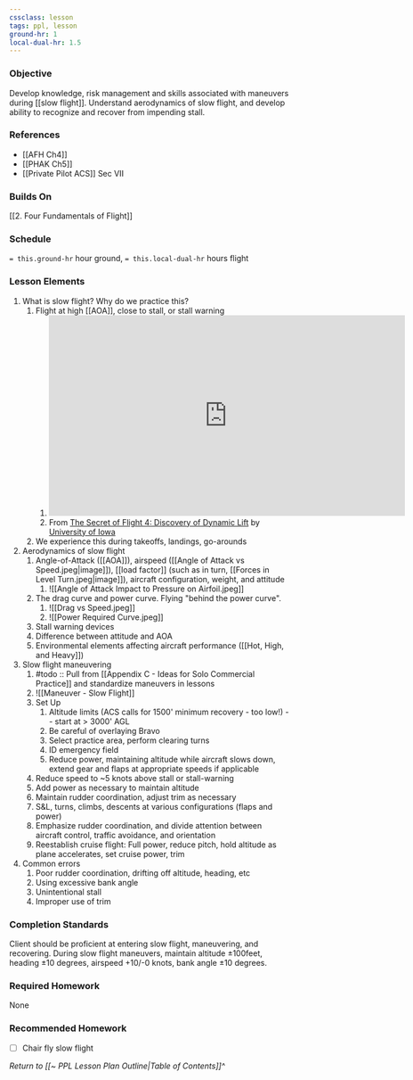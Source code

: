 ```yaml
---
cssclass: lesson
tags: ppl, lesson
ground-hr: 1
local-dual-hr: 1.5
---
```

### Objective
Develop knowledge, risk management and skills associated with maneuvers during [[slow flight]]. Understand aerodynamics of slow flight, and develop ability to recognize and recover from impending stall.

### References
- [[AFH Ch4]]
- [[PHAK Ch5]]
- [[Private Pilot ACS]] Sec VII

### Builds On
[[2. Four Fundamentals of Flight]]

### Schedule
`= this.ground-hr` hour ground, `= this.local-dual-hr` hours flight

### Lesson Elements
1. What is slow flight? Why do we practice this?
	1. Flight at high [[AOA]], close to stall, or stall warning
		1. <iframe id="ytplayer" type="text/html" width="640" height="360" src="https://youtube.com/embed/8WKNrfFDaYM?start=1322"  frameborder="0"></iframe>
		2. From [The Secret of Flight 4: Discovery of Dynamic Lift](https://www.youtube.com/watch?v=8WKNrfFDaYM) by [University of Iowa](https://www.youtube.com/@universityofiowa)
	2. We experience this during takeoffs, landings, go-arounds
2. Aerodynamics of slow flight
	1. Angle-of-Attack ([[AOA]]), airspeed ([[Angle of Attack vs Speed.jpeg|image]]), [[load factor]] (such as in turn, [[Forces in Level Turn.jpeg|image]]), aircraft configuration, weight, and attitude
		1. ![[Angle of Attack Impact to Pressure on Airfoil.jpeg]]
	2. The drag curve and power curve. Flying "behind the power curve". 
		1. ![[Drag vs Speed.jpeg]]
		2. ![[Power Required Curve.jpeg]]
	3. Stall warning devices
	4. Difference between attitude and AOA
	5. Environmental elements affecting aircraft performance ([[Hot, High, and Heavy]])
3. Slow flight maneuvering
	1. #todo :: Pull from [[Appendix C - Ideas for Solo Commercial Practice]] and standardize maneuvers in lessons
	2. ![[Maneuver - Slow Flight]]
	3. Set Up
		1. Altitude limits (ACS calls for 1500' minimum recovery - too low!) -- start at > 3000' AGL
		1. Be careful of overlaying Bravo
		2. Select practice area, perform clearing turns
		3. ID emergency field
		4. Reduce power, maintaining altitude while aircraft slows down, extend gear and flaps at appropriate speeds if applicable
	4. Reduce speed to ~5 knots above stall or stall-warning
	5. Add power as necessary to maintain altitude
	6. Maintain rudder coordination, adjust trim as necessary
	7. S&L, turns, climbs, descents at various configurations (flaps and power)
	8. Emphasize rudder coordination, and divide attention between aircraft control, traffic avoidance, and orientation
	9. Reestablish cruise flight: Full power, reduce pitch, hold altitude as plane accelerates, set cruise power, trim
4. Common errors
	1. Poor rudder coordination, drifting off altitude, heading, etc
	2. Using excessive bank angle
	3. Unintentional stall
	4. Improper use of trim

### Completion Standards
Client should be proficient at entering slow flight, maneuvering, and recovering. During slow flight maneuvers, maintain altitude &plusmn;100feet, heading &plusmn;10 degrees, airspeed +10/-0 knots, bank angle &plusmn;10 degrees.

### Required Homework
 None

### Recommended Homework 
- [ ] Chair fly slow flight

*Return to [[~ PPL Lesson Plan Outline|Table of Contents]]^*